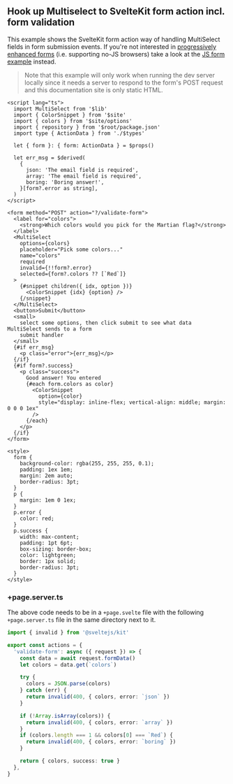 <script>
  // import hljs from 'highlight.js/lib/common'
  // import 'highlight.js/styles/vs2015.css'
  // import server_code from './+page.server.ts?raw'
</script>

## Hook up Multiselect to SvelteKit form action incl. form validation

This example shows the SvelteKit form action way of handling MultiSelect fields in form submission events. If you're not interested in [progressively enhanced forms](https://kit.svelte.dev/docs/form-actions#progressive-enhancement) (i.e. supporting no-JS browsers) take a look at the [JS form example](form) instead.

> Note that this example will only work when running the dev server locally since it needs
> a server to respond to the form's POST request and this documentation site is only static
> HTML.

```svelte example stackblitz
<script lang="ts">
  import MultiSelect from '$lib'
  import { ColorSnippet } from '$site'
  import { colors } from '$site/options'
  import { repository } from '$root/package.json'
  import type { ActionData } from './$types'

  let { form }: { form: ActionData } = $props()

  let err_msg = $derived(
    {
      json: 'The email field is required',
      array: 'The email field is required',
      boring: 'Boring answer!',
    }[form?.error as string],
  )
</script>

<form method="POST" action="?/validate-form">
  <label for="colors">
    <strong>Which colors would you pick for the Martian flag?</strong>
  </label>
  <MultiSelect
    options={colors}
    placeholder="Pick some colors..."
    name="colors"
    required
    invalid={!!form?.error}
    selected={form?.colors ?? [`Red`]}
  >
    {#snippet children({ idx, option })}
      <ColorSnippet {idx} {option} />
    {/snippet}
  </MultiSelect>
  <button>Submit</button>
  <small>
    select some options, then click submit to see what data MultiSelect sends to a form
    submit handler
  </small>
  {#if err_msg}
    <p class="error">{err_msg}</p>
  {/if}
  {#if form?.success}
    <p class="success">
      Good answer! You entered
      {#each form.colors as color}
        <ColorSnippet
          option={color}
          style="display: inline-flex; vertical-align: middle; margin: 0 0 0 1ex"
        />
      {/each}
    </p>
  {/if}
</form>

<style>
  form {
    background-color: rgba(255, 255, 255, 0.1);
    padding: 1ex 1em;
    margin: 2em auto;
    border-radius: 3pt;
  }
  p {
    margin: 1em 0 1ex;
  }
  p.error {
    color: red;
  }
  p.success {
    width: max-content;
    padding: 1pt 6pt;
    box-sizing: border-box;
    color: lightgreen;
    border: 1px solid;
    border-radius: 3pt;
  }
</style>
```

### +page.server.ts

The above code needs to be in a `+page.svelte` file with the following `+page.server.ts` file in the same directory next to it.

```ts
import { invalid } from '@sveltejs/kit'

export const actions = {
  'validate-form': async ({ request }) => {
    const data = await request.formData()
    let colors = data.get(`colors`)

    try {
      colors = JSON.parse(colors)
    } catch (err) {
      return invalid(400, { colors, error: `json` })
    }

    if (!Array.isArray(colors)) {
      return invalid(400, { colors, error: `array` })
    }
    if (colors.length === 1 && colors[0] === `Red`) {
      return invalid(400, { colors, error: `boring` })
    }

    return { colors, success: true }
  },
}
```

